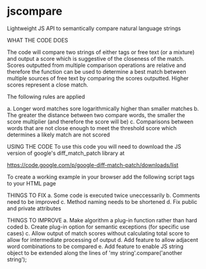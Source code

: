 jscompare
=========

Lightweight JS API to semantically compare natural language strings


WHAT THE CODE DOES

The code will compare two strings of either tags or free text (or a mixture) and output a score which is suggestive of the closeness of the match. Scores outputted from multiple comparison operations are relative and therefore the function can be used to determine a best match between multiple sources of free text by comparing the scores outputted. Higher scores represent a close match.

The following rules are applied

a. Longer word matches sore logarithmically higher than smaller matches
b. The greater the distance between two compare words, the smaller the score multiplier (and therefore the score will be)
c. Comparisons between words that are not close enough to meet the threshold score which determines a likely match are not scored

USING THE CODE
To use this code you will need to download the JS version of google's diff_match_patch library at

https://code.google.com/p/google-diff-match-patch/downloads/list

To create a working example in your browser add the following script tags to your HTML page

<script type='text/javascript' src='diff_match_patch.js'></script>
<script type='text/javascript' src='jscompare.js'></script>
<script>
/* Working example */
document.write(jscompare.contentPrefs.CalculateCumulativeMatchScore(jscompare.contentPrefs.analyseContent('My primary text', 'My secondary text')));
</script>


THINGS TO FIX
a. Some code is executed twice uneccessarily
b. Comments need to be improved
c. Method naming needs to be shortened
d. Fix public and private attributes


THINGS TO IMPROVE
a. Make algorithm a plug-in function rather than hard coded
b. Create plug-in option for semantic exceptions (for specific use cases)
c. Allow output of match scores without calculating total score to allow for intermediate processing of output
d. Add feature to allow adjacent word combinations to be compared
e. Add feature to enable JS string object to be extended along the lines of 'my string'.compare('another string');
